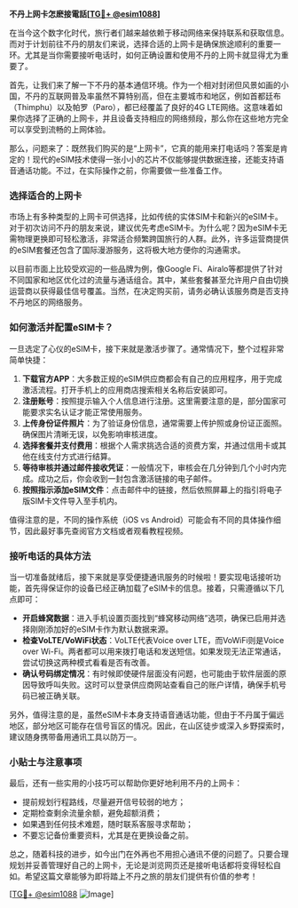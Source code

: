 **不丹上网卡怎麽接電話[[TG💪+ @esim1088](https://t.me/s/esim1088)]**

在当今这个数字化时代，旅行者们越来越依赖于移动网络来保持联系和获取信息。而对于计划前往不丹的朋友们来说，选择合适的上网卡是确保旅途顺利的重要一环。尤其是当你需要接听电话时，如何正确设置和使用不丹的上网卡就显得尤为重要了。

首先，让我们来了解一下不丹的基本通信环境。作为一个相对封闭但风景如画的小国，不丹的互联网普及率虽然不算特别高，但在主要城市和地区，例如首都廷布（Thimphu）以及帕罗（Paro），都已经覆盖了良好的4G LTE网络。这意味着如果你选择了正确的上网卡，并且设备支持相应的网络频段，那么你在这些地方完全可以享受到流畅的上网体验。

那么，问题来了：既然我们购买的是“上网卡”，它真的能用来打电话吗？答案是肯定的！现代的eSIM技术使得一张小小的芯片不仅能够提供数据连接，还能支持语音通话功能。不过，在实际操作之前，你需要做一些准备工作。

### 选择适合的上网卡

市场上有多种类型的上网卡可供选择，比如传统的实体SIM卡和新兴的eSIM卡。对于初次访问不丹的朋友来说，建议优先考虑eSIM卡。为什么呢？因为eSIM卡无需物理更换即可轻松激活，非常适合频繁跨国旅行的人群。此外，许多运营商提供的eSIM套餐还包含了国际漫游服务，这将极大地方便你的沟通需求。

以目前市面上比较受欢迎的一些品牌为例，像Google Fi、Airalo等都提供了针对不同国家和地区优化过的流量与通话组合。其中，某些套餐甚至允许用户自由切换运营商以获得最佳信号覆盖。当然，在决定购买前，请务必确认该服务商是否支持不丹地区的网络服务。

### 如何激活并配置eSIM卡？

一旦选定了心仪的eSIM卡，接下来就是激活步骤了。通常情况下，整个过程非常简单快捷：

1. **下载官方APP**：大多数正规的eSIM供应商都会有自己的应用程序，用于完成激活流程。打开手机上的应用商店搜索相关名称后安装即可。
2. **注册账号**：按照提示输入个人信息进行注册。这里需要注意的是，部分国家可能要求实名认证才能正常使用服务。
3. **上传身份证件照片**：为了验证身份信息，通常需要上传护照或身份证正面照。确保图片清晰无误，以免影响审核进度。
4. **选择套餐并支付费用**：根据个人需求挑选合适的资费方案，并通过信用卡或其他在线支付方式进行结算。
5. **等待审核并通过邮件接收凭证**：一般情况下，审核会在几分钟到几个小时内完成。成功之后，你会收到一封包含激活链接的电子邮件。
6. **按照指示添加eSIM文件**：点击邮件中的链接，然后依照屏幕上的指引将电子版SIM卡文件导入至手机内。

值得注意的是，不同的操作系统（iOS vs Android）可能会有不同的具体操作细节，因此最好事先查阅官方文档或者观看教程视频。

### 接听电话的具体方法

当一切准备就绪后，接下来就是享受便捷通讯服务的时候啦！要实现电话接听功能，首先得保证你的设备已经正确加载了eSIM卡的信息。接着，只需遵循以下几点即可：

- **开启蜂窝数据**：进入手机设置页面找到“蜂窝移动网络”选项，确保已启用并选择刚刚添加好的eSIM卡作为默认数据来源。
- **检查VoLTE/VoWiFi状态**：VoLTE代表Voice over LTE，而VoWiFi则是Voice over Wi-Fi。两者都可以用来拨打电话和发送短信。如果发现无法正常通话，尝试切换这两种模式看看是否有改善。
- **确认号码绑定情况**：有时候即使硬件层面没有问题，也可能由于软件层面的原因导致呼叫失败。这时可以登录供应商网站查看自己的账户详情，确保手机号码已被正确关联。

另外，值得注意的是，虽然eSIM卡本身支持语音通话功能，但由于不丹属于偏远地区，部分地区可能存在信号盲区的情况。因此，在山区徒步或深入乡野探索时，建议随身携带备用通讯工具以防万一。

### 小贴士与注意事项

最后，还有一些实用的小技巧可以帮助你更好地利用不丹的上网卡：

- 提前规划行程路线，尽量避开信号较弱的地方；
- 定期检查剩余流量余额，避免超额消费；
- 如果遇到任何技术难题，随时联系客服寻求帮助；
- 不要忘记备份重要资料，尤其是在更换设备之前。

总之，随着科技的进步，如今出门在外再也不用担心通讯不便的问题了。只要合理规划并妥善管理好自己的上网卡，无论是浏览网页还是接听电话都将变得轻松自如。希望这篇文章能够为即将踏上不丹之旅的朋友们提供有价值的参考！

[[TG💪+ @esim1088](https://t.me/s/esim1088) ![Image](https://i.postimg.cc/4NQfJmqS/Snipaste-2025-05-13-00-14-12.png)]